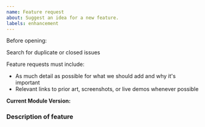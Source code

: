 ```yaml
---
name: Feature request
about: Suggest an idea for a new feature.
labels: enhancement
---
```


Before opening:

Search for duplicate or closed issues

Feature requests must include:

- As much detail as possible for what we should add and why it's important
- Relevant links to prior art, screenshots, or live demos whenever possible

**Current Module Version:**

### Description of feature

